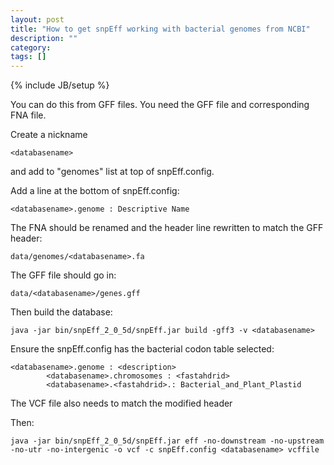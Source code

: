 ```yaml
---
layout: post
title: "How to get snpEff working with bacterial genomes from NCBI"
description: ""
category: 
tags: []
---
```

{% include JB/setup %}

You can do this from GFF files. You need the GFF file and corresponding FNA file. 

Create a nickname

	<databasename>

and add to "genomes" list at top of snpEff.config.

Add a line at the bottom of snpEff.config:

	<databasename>.genome : Descriptive Name

The FNA should be renamed and the header line rewritten to match the GFF header:

	data/genomes/<databasename>.fa

The GFF file should go in:

	data/<databasename>/genes.gff

Then build the database:

	java -jar bin/snpEff_2_0_5d/snpEff.jar build -gff3 -v <databasename>

Ensure the snpEff.config has the bacterial codon table selected:

	<databasename>.genome : <description>
        	<databasename>.chromosomes : <fastahdrid>
        	<databasename>.<fastahdrid>.: Bacterial_and_Plant_Plastid

The VCF file also needs to match the modified header

Then:

	java -jar bin/snpEff_2_0_5d/snpEff.jar eff -no-downstream -no-upstream -no-utr -no-intergenic -o vcf -c snpEff.config <databasename> vcffile



